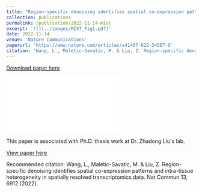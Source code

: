 ```yaml
---
title: "Region-specific denoising identifies spatial co-expression patterns and intra-tissue heterogeneity in spatially resolved transcriptomics data"
collection: publications
permalink: /publication/2022-11-14-mist
excerpt: '![](../images/MIST_Fig1.pdf)'
date: 2022-11-14
venue: 'Nature Communications'
paperurl: 'https://www.nature.com/articles/s41467-022-34567-0'
citation: 'Wang, L., Maletic-Savatic, M. & Liu, Z. Region-specific denoising identifies spatial co-expression patterns and intra-tissue heterogeneity in spatially resolved transcriptomics data. Nat Commun 13, 6912 (2022). https://doi.org/10.1038/s41467-022-34567-0'
---
```

<a href='https://www.nature.com/articles/s41467-022-34567-0'>Download paper here</a>

![](../images/MIST_Fig1.pdf)

This paper is associated with Ph.D. thesis work at Dr. Zhadong Liu's lab.

[View paper here](https://www.nature.com/articles/s41467-022-34567-0)

Recommended citation: Wang, L., Maletic-Savatic, M. & Liu, Z. Region-specific denoising identifies spatial co-expression patterns and intra-tissue heterogeneity in spatially resolved transcriptomics data. Nat Commun 13, 6912 (2022).